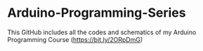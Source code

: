 # Arduino-Programming-Series
This GitHub includes all the codes and schematics of my Arduino Programming Course (https://bit.ly/2ORpDmG)
